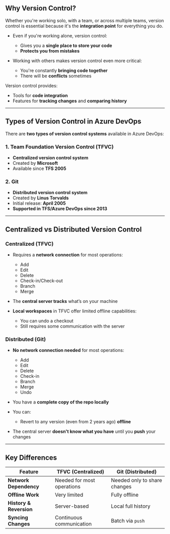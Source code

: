 ## Why Version Control?

Whether you're working solo, with a team, or across multiple teams, version control is essential because it's the **integration point** for everything you do.

* Even if you're working alone, version control:

  * Gives you a **single place to store your code**
  * **Protects you from mistakes**
* Working with others makes version control even more critical:

  * You're constantly **bringing code together**
  * There will be **conflicts** sometimes

Version control provides:

* Tools for **code integration**
* Features for **tracking changes** and **comparing history**

---

## Types of Version Control in Azure DevOps

There are **two types of version control systems** available in Azure DevOps:

### 1. **Team Foundation Version Control (TFVC)**

* **Centralized version control system**
* Created by **Microsoft**
* Available since **TFS 2005**

### 2. **Git**

* **Distributed version control system**
* Created by **Linus Torvalds**
* Initial release: **April 2005**
* **Supported in TFS/Azure DevOps since 2013**

---

## Centralized vs Distributed Version Control

### Centralized (TFVC)

* Requires a **network connection** for most operations:

  * Add
  * Edit
  * Delete
  * Check-in/Check-out
  * Branch
  * Merge
* The **central server tracks** what’s on your machine
* **Local workspaces** in TFVC offer limited offline capabilities:

  * You can undo a checkout
  * Still requires some communication with the server

### Distributed (Git)

* **No network connection needed** for most operations:

  * Add
  * Edit
  * Delete
  * Check-in
  * Branch
  * Merge
  * Undo
* You have a **complete copy of the repo locally**
* You can:

  * Revert to any version (even from 2 years ago) **offline**
* The central server **doesn't know what you have** until you **push** your changes

---

## Key Differences

| Feature                 | TFVC (Centralized)         | Git (Distributed)            |
| ----------------------- | -------------------------- | ---------------------------- |
| **Network Dependency**  | Needed for most operations | Needed only to share changes |
| **Offline Work**        | Very limited               | Fully offline                |
| **History & Reversion** | Server-based               | Local full history           |
| **Syncing Changes**     | Continuous communication   | Batch via `push`             |